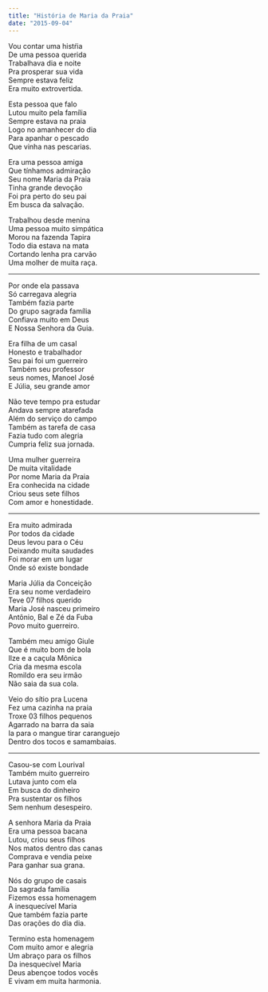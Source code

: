 ```yaml
---
title: "História de Maria da Praia"
date: "2015-09-04"
---
```


Vou contar uma  histŕia  
De uma pessoa querida  
Trabalhava dia e noite  
Pra prosperar sua vida  
Sempre estava  feliz  
Era muito extrovertida.  

Esta pessoa que  falo  
Lutou muito pela família  
Sempre estava na praia  
Logo no amanhecer do dia  
Para apanhar o pescado  
Que vinha nas pescarias.  

Era uma pessoa amiga  
Que tínhamos admiração  
Seu nome Maria da Praia  
Tinha grande devoção  
Foi pra perto do seu pai  
Em busca da salvação.  

Trabalhou desde menina  
Uma pessoa muito simpática  
Morou na fazenda Tapira  
Todo dia estava na mata  
Cortando lenha pra carvão  
Uma molher de muita raça.  

---

Por onde ela passava  
Só carregava alegria  
Também fazia parte  
Do grupo sagrada família  
Confiava muito em Deus  
E Nossa Senhora da Guia.  

Era filha de um casal  
Honesto e trabalhador  
Seu pai foi um guerreiro  
Também seu professor  
seus nomes, Manoel José  
E Júlia, seu grande amor  

Não teve tempo pra estudar  
Andava sempre atarefada  
Além do serviço do campo  
Também as tarefa de casa  
Fazia tudo com alegria  
Cumpria feliz sua jornada.  

Uma mulher guerreira  
De muita vitalidade  
Por nome Maria da Praia  
Era conhecida na cidade  
Criou seus sete filhos  
Com amor e honestidade.  

---

Era muito admirada  
Por todos da cidade  
Deus levou para o Céu  
Deixando muita saudades  
Foi morar em um lugar  
Onde só existe bondade  

Maria Júlia da Conceição  
Era seu nome verdadeiro  
Teve 07 filhos querido  
Maria José nasceu primeiro  
Antônio, Bal e Zé da Fuba  
Povo muito guerreiro.  

Também meu amigo Giule  
Que é muito bom de bola  
Ilze e a caçula Mônica  
Cria da mesma escola  
Romildo era seu irmão  
Não saia da sua cola.  

Veio do sítio pra Lucena  
Fez uma cazinha na praia  
Troxe 03 filhos pequenos  
Agarrado na barra da saia  
Ia para o mangue tirar caranguejo  
Dentro dos tocos e samambaias.  

---

Casou-se com Lourival  
Também muito guerreiro  
Lutava junto com ela  
Em busca do dinheiro  
Pra sustentar os filhos  
Sem nenhum  desespeiro.  

A senhora Maria da Praia  
Era uma pessoa bacana  
Lutou, criou seus filhos  
Nos matos dentro das canas  
Comprava e vendia peixe  
Para ganhar sua grana.  

Nós do grupo de casais  
Da sagrada família  
Fizemos essa homenagem  
A inesquecível Maria  
Que também fazia parte  
Das orações do dia dia.  

Termino esta homenagem  
Com muito amor e alegria  
Um abraço para os filhos  
Da inesquecível Maria  
Deus abençoe todos vocês  
E vivam em muita harmonia.  
